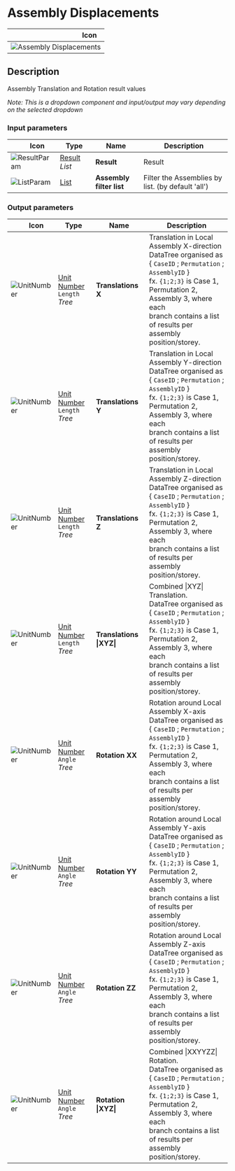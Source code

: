 # Assembly Displacements
<!--- This file has been auto-generated, do not change it manually! Edit the generator here: https://github.com/arup-group/GSA-Grasshopper/tree/main/DocsGeneration --->

|<img width="150"/> Icon |
| ----------- |
|![Assembly Displacements](./images/AssemblyDisplacements.png) |

## Description

Assembly Translation and Rotation result values

_Note: This is a dropdown component and input/output may vary depending on the selected dropdown_

### Input parameters

|<img width="20"/> Icon |<img width="200"/> Type |<img width="200"/> Name |<img width="1000"/> Description |
| ----------- | ----------- | ----------- | ----------- |
|![ResultParam](./images/ResultParam.png) |[Result](gsagh-result-parameter.md) _List_ |**Result** |Result |
|![ListParam](./images/ListParam.png) |[List](gsagh-list-parameter.md) |**Assembly filter list** |Filter the Assemblies by list. (by default 'all') |

### Output parameters

|<img width="20"/> Icon |<img width="200"/> Type |<img width="200"/> Name |<img width="1000"/> Description |
| ----------- | ----------- | ----------- | ----------- |
|![UnitNumber](./images/UnitParam.png) |[Unit Number](gsagh-unitnumber-parameter.md)  ` Length ` _Tree_ |**Translations X** |Translation in Local Assembly X-direction<br />DataTree organised as { `CaseID` ; `Permutation` ; `AssemblyID` } <br />fx. `{1;2;3}` is Case 1, Permutation 2, Assembly 3, where each <br />branch contains a list of results per assembly position/storey. |
|![UnitNumber](./images/UnitParam.png) |[Unit Number](gsagh-unitnumber-parameter.md)  ` Length ` _Tree_ |**Translations Y** |Translation in Local Assembly Y-direction<br />DataTree organised as { `CaseID` ; `Permutation` ; `AssemblyID` } <br />fx. `{1;2;3}` is Case 1, Permutation 2, Assembly 3, where each <br />branch contains a list of results per assembly position/storey. |
|![UnitNumber](./images/UnitParam.png) |[Unit Number](gsagh-unitnumber-parameter.md)  ` Length ` _Tree_ |**Translations Z** |Translation in Local Assembly Z-direction<br />DataTree organised as { `CaseID` ; `Permutation` ; `AssemblyID` } <br />fx. `{1;2;3}` is Case 1, Permutation 2, Assembly 3, where each <br />branch contains a list of results per assembly position/storey. |
|![UnitNumber](./images/UnitParam.png) |[Unit Number](gsagh-unitnumber-parameter.md)  ` Length ` _Tree_ |**Translations &#124;XYZ&#124;** |Combined &#124;XYZ&#124; Translation.<br />DataTree organised as { `CaseID` ; `Permutation` ; `AssemblyID` } <br />fx. `{1;2;3}` is Case 1, Permutation 2, Assembly 3, where each <br />branch contains a list of results per assembly position/storey. |
|![UnitNumber](./images/UnitParam.png) |[Unit Number](gsagh-unitnumber-parameter.md)  ` Angle ` _Tree_ |**Rotation XX** |Rotation around Local Assembly X-axis<br />DataTree organised as { `CaseID` ; `Permutation` ; `AssemblyID` } <br />fx. `{1;2;3}` is Case 1, Permutation 2, Assembly 3, where each <br />branch contains a list of results per assembly position/storey. |
|![UnitNumber](./images/UnitParam.png) |[Unit Number](gsagh-unitnumber-parameter.md)  ` Angle ` _Tree_ |**Rotation YY** |Rotation around Local Assembly Y-axis<br />DataTree organised as { `CaseID` ; `Permutation` ; `AssemblyID` } <br />fx. `{1;2;3}` is Case 1, Permutation 2, Assembly 3, where each <br />branch contains a list of results per assembly position/storey. |
|![UnitNumber](./images/UnitParam.png) |[Unit Number](gsagh-unitnumber-parameter.md)  ` Angle ` _Tree_ |**Rotation ZZ** |Rotation around Local Assembly Z-axis<br />DataTree organised as { `CaseID` ; `Permutation` ; `AssemblyID` } <br />fx. `{1;2;3}` is Case 1, Permutation 2, Assembly 3, where each <br />branch contains a list of results per assembly position/storey. |
|![UnitNumber](./images/UnitParam.png) |[Unit Number](gsagh-unitnumber-parameter.md)  ` Angle ` _Tree_ |**Rotation &#124;XYZ&#124;** |Combined &#124;XXYYZZ&#124; Rotation.<br />DataTree organised as { `CaseID` ; `Permutation` ; `AssemblyID` } <br />fx. `{1;2;3}` is Case 1, Permutation 2, Assembly 3, where each <br />branch contains a list of results per assembly position/storey. |
